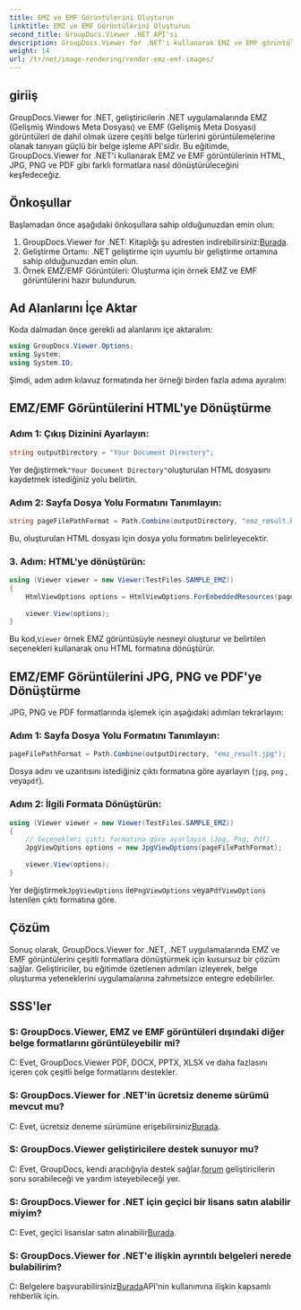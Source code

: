 ```yaml
---
title: EMZ ve EMF Görüntülerini Oluşturun
linktitle: EMZ ve EMF Görüntülerini Oluşturun
second_title: GroupDocs.Viewer .NET API'si
description: GroupDocs.Viewer for .NET'i kullanarak EMZ ve EMF görüntülerini çeşitli formatlarda nasıl oluşturacağınızı öğrenin. Geliştiriciler için takip edilmesi kolay eğitim.
weight: 14
url: /tr/net/image-rendering/render-emz-emf-images/
---
```

## giriiş

GroupDocs.Viewer for .NET, geliştiricilerin .NET uygulamalarında EMZ (Gelişmiş Windows Meta Dosyası) ve EMF (Gelişmiş Meta Dosyası) görüntüleri de dahil olmak üzere çeşitli belge türlerini görüntülemelerine olanak tanıyan güçlü bir belge işleme API'sidir. Bu eğitimde, GroupDocs.Viewer for .NET'i kullanarak EMZ ve EMF görüntülerinin HTML, JPG, PNG ve PDF gibi farklı formatlara nasıl dönüştürüleceğini keşfedeceğiz.

## Önkoşullar

Başlamadan önce aşağıdaki önkoşullara sahip olduğunuzdan emin olun:

1.  GroupDocs.Viewer for .NET: Kitaplığı şu adresten indirebilirsiniz:[Burada](https://releases.groupdocs.com/viewer/net/).
2. Geliştirme Ortamı: .NET geliştirme için uyumlu bir geliştirme ortamına sahip olduğunuzdan emin olun.
3. Örnek EMZ/EMF Görüntüleri: Oluşturma için örnek EMZ ve EMF görüntülerini hazır bulundurun.

## Ad Alanlarını İçe Aktar

Koda dalmadan önce gerekli ad alanlarını içe aktaralım:

```csharp
using GroupDocs.Viewer.Options;
using System;
using System.IO;
```

Şimdi, adım adım kılavuz formatında her örneği birden fazla adıma ayıralım:

## EMZ/EMF Görüntülerini HTML'ye Dönüştürme

### Adım 1: Çıkış Dizinini Ayarlayın:
```csharp
string outputDirectory = "Your Document Directory";
```
 Yer değiştirmek`"Your Document Directory"`oluşturulan HTML dosyasını kaydetmek istediğiniz yolu belirtin.

### Adım 2: Sayfa Dosya Yolu Formatını Tanımlayın:
```csharp
string pageFilePathFormat = Path.Combine(outputDirectory, "emz_result.html");
```
Bu, oluşturulan HTML dosyası için dosya yolu formatını belirleyecektir.

### 3. Adım: HTML'ye dönüştürün:
```csharp
using (Viewer viewer = new Viewer(TestFiles.SAMPLE_EMZ))
{
    HtmlViewOptions options = HtmlViewOptions.ForEmbeddedResources(pageFilePathFormat);
    
    viewer.View(options);
}
```
 Bu kod,`Viewer` örnek EMZ görüntüsüyle nesneyi oluşturur ve belirtilen seçenekleri kullanarak onu HTML formatına dönüştürür.

## EMZ/EMF Görüntülerini JPG, PNG ve PDF'ye Dönüştürme

JPG, PNG ve PDF formatlarında işlemek için aşağıdaki adımları tekrarlayın:

### Adım 1: Sayfa Dosya Yolu Formatını Tanımlayın:
```csharp
pageFilePathFormat = Path.Combine(outputDirectory, "emz_result.jpg");
```
Dosya adını ve uzantısını istediğiniz çıktı formatına göre ayarlayın (`jpg`, `png` , veya`pdf`).

### Adım 2: İlgili Formata Dönüştürün:
```csharp
using (Viewer viewer = new Viewer(TestFiles.SAMPLE_EMZ))
{
    // Seçenekleri çıktı formatına göre ayarlayın (Jpg, Png, Pdf)
    JpgViewOptions options = new JpgViewOptions(pageFilePathFormat);
    
    viewer.View(options);
}
```
 Yer değiştirmek`JpgViewOptions` ile`PngViewOptions` veya`PdfViewOptions` İstenilen çıktı formatına göre.

## Çözüm

Sonuç olarak, GroupDocs.Viewer for .NET, .NET uygulamalarında EMZ ve EMF görüntülerini çeşitli formatlara dönüştürmek için kusursuz bir çözüm sağlar. Geliştiriciler, bu eğitimde özetlenen adımları izleyerek, belge oluşturma yeteneklerini uygulamalarına zahmetsizce entegre edebilirler.

## SSS'ler

### S: GroupDocs.Viewer, EMZ ve EMF görüntüleri dışındaki diğer belge formatlarını görüntüleyebilir mi?
C: Evet, GroupDocs.Viewer PDF, DOCX, PPTX, XLSX ve daha fazlasını içeren çok çeşitli belge formatlarını destekler.

### S: GroupDocs.Viewer for .NET'in ücretsiz deneme sürümü mevcut mu?
 C: Evet, ücretsiz deneme sürümüne erişebilirsiniz[Burada](https://releases.groupdocs.com/).

### S: GroupDocs.Viewer geliştiricilere destek sunuyor mu?
 C: Evet, GroupDocs, kendi aracılığıyla destek sağlar.[forum](https://forum.groupdocs.com/c/viewer/9) geliştiricilerin soru sorabileceği ve yardım isteyebileceği yer.

### S: GroupDocs.Viewer for .NET için geçici bir lisans satın alabilir miyim?
 C: Evet, geçici lisanslar satın alınabilir[Burada](https://purchase.groupdocs.com/temporary-license/).

### S: GroupDocs.Viewer for .NET'e ilişkin ayrıntılı belgeleri nerede bulabilirim?
 C: Belgelere başvurabilirsiniz[Burada](https://tutorials.groupdocs.com/viewer/net/)API'nin kullanımına ilişkin kapsamlı rehberlik için.